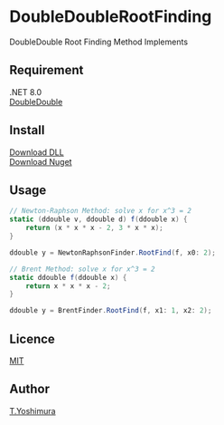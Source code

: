 # DoubleDoubleRootFinding
 DoubleDouble Root Finding Method Implements 

## Requirement
.NET 8.0  
[DoubleDouble](https://github.com/tk-yoshimura/DoubleDouble)

## Install

[Download DLL](https://github.com/tk-yoshimura/DoubleDoubleRootFinding/releases)  
[Download Nuget](https://www.nuget.org/packages/tyoshimura.doubledouble.rootfinding/)  

## Usage
```csharp
// Newton-Raphson Method: solve x for x^3 = 2
static (ddouble v, ddouble d) f(ddouble x) {
    return (x * x * x - 2, 3 * x * x);
}

ddouble y = NewtonRaphsonFinder.RootFind(f, x0: 2);
```

```csharp
// Brent Method: solve x for x^3 = 2
static ddouble f(ddouble x) {
    return x * x * x - 2;
}

ddouble y = BrentFinder.RootFind(f, x1: 1, x2: 2);
```

## Licence
[MIT](https://github.com/tk-yoshimura/DoubleDoubleRootFinding/blob/main/LICENSE)

## Author

[T.Yoshimura](https://github.com/tk-yoshimura)
